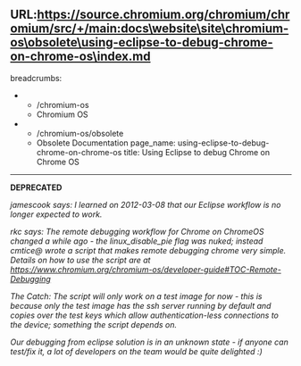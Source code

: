 URL:https://source.chromium.org/chromium/chromium/src/+/main:docs\website\site\chromium-os\obsolete\using-eclipse-to-debug-chrome-on-chrome-os\index.md
---
breadcrumbs:
- - /chromium-os
  - Chromium OS
- - /chromium-os/obsolete
  - Obsolete Documentation
page_name: using-eclipse-to-debug-chrome-on-chrome-os
title: Using Eclipse to debug Chrome on Chrome OS
---

**DEPRECATED**

*jamescook says: I learned on 2012-03-08 that our Eclipse workflow is no longer
expected to work.*

*rkc says: The remote debugging workflow for Chrome on ChromeOS changed a while
ago - the linux_disable_pie flag was nuked; instead cmtice@ wrote a script that
makes remote debugging chrome very simple. Details on how to use the script are
at
<https://www.chromium.org/chromium-os/developer-guide#TOC-Remote-Debugging>*

*The Catch: The script will only work on a test image for now - this is because
only the test image has the ssh server running by default and copies over the
test keys which allow authentication-less connections to the device; something
the script depends on.*

*Our debugging from eclipse solution is in an unknown state - if anyone can
test/fix it, a lot of developers on the team would be quite delighted :)*
